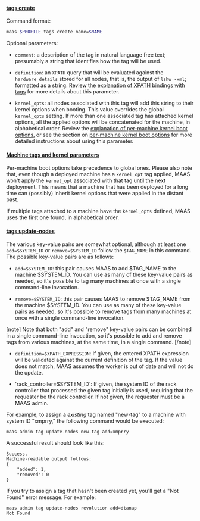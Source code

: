 <a href="#heading--create-machine-tags"><h4 id="heading--create-machine-tags">tags create</h4></a>

Command format:

```bash
maas $PROFILE tags create name=$NAME
```

Optional parameters:

* `comment`: a description of the tag in natural language free text; presumably a string that identifies how the tag will be used.

* `definition`: an `XPATH` query that will be evaluated against the `hardware_details` stored for all nodes, that is, the output of ```lshw -xml```; formatted as a string. Review the [explanation of XPATH bindings with tags](/t/discourse/maas-project/4460#heading--tags-and-xpath-entries) for more details about this parameter.

* ```kernel_opts```: all nodes associated with this tag will add this string to their kernel options when booting.  This value overrides the global ```kernel_opts``` setting.  If more than one associated tag has attached kernel options, all the applied options will be concatenated for the machine, in alphabetical order.  Review the [explanation of per-machine kernel boot options](/t/discourse/maas-project/4460#heading--tags-and-kernel-boot-options), or see the section on [per-machine kernel boot options](#heading--assign-per-machine-kernel-boot-options) for more detailed instructions about using this parameter.

<a href="#heading--tags-and-kernel-parameters"><h4 id="heading--tags-and-kernel-parameters">Machine tags and kernel parameters</h4></a>

Per-machine boot options take precedence to global ones. Please also note that, even though a deployed machine has a `kernel_opt` tag applied, MAAS won't apply the `kernel_opt` associated with that tag until the next deployment.  This means that a machine that has been deployed for a long time can (possibly) inherit kernel options that were applied in the distant past.

If multiple tags attached to a machine have the `kernel_opts` defined, MAAS uses the first one found, in alphabetical order.

<a href="#heading--tag-update-nodes"><h4 id="heading--tag-update-nodes">tags update-nodes</h4></a>

The various key-value pairs are somewhat optional, although at least one `add=$SYSTEM_ID` or `remove=$SYSTEM_ID` follow the `$TAG_NAME` in this command.  The possible key-value pairs are as follows:

* `add=$SYSTEM_ID`: this pair causes MAAS to add $TAG_NAME to the machine $SYSTEM_ID.  You can use as many of these key-value pairs as needed, so it's possible to tag many machines at once with a single command-line invocation.

* `remove=$SYSTEM_ID`: this pair causes MAAS to remove $TAG_NAME from the machine $SYSTEM_ID.  You can use as many of these key-value pairs as needed, so it's possible to remove tags from many machines at once with a single command-line invocation.

[note]
Note that both "add" and "remove" key-value pairs can be combined in a single command-line invocation, so it's possible to add and remove tags from various machines, at the same time, in a single command.
[/note]

* `definition=$XPATH_EXPRESSION`: If given, the entered XPATH expression will be validated against the current definition of the tag.  If the value does not match, MAAS assumes the worker is out of date and will not do the update.

* 'rack_controller=$SYSTEM_ID`: If given, the system ID of the rack controller that processed the given tag initially is used, requiring that the requester be the rack controller.  If not given, the requester must be a MAAS admin.

For example, to assign a *existing* tag named "new-tag" to a machine with system ID "xmprry," the following command would be executed:

```
maas admin tag update-nodes new-tag add=xmprry
```

A successful result should look like this:

```
Success.
Machine-readable output follows:
{
    "added": 1,
    "removed": 0
}
```

If you try to assign a tag that hasn't been created yet, you'll get a "Not Found" error message.  For example:

```
maas admin tag update-nodes revolution add=dtanap
Not Found
```
